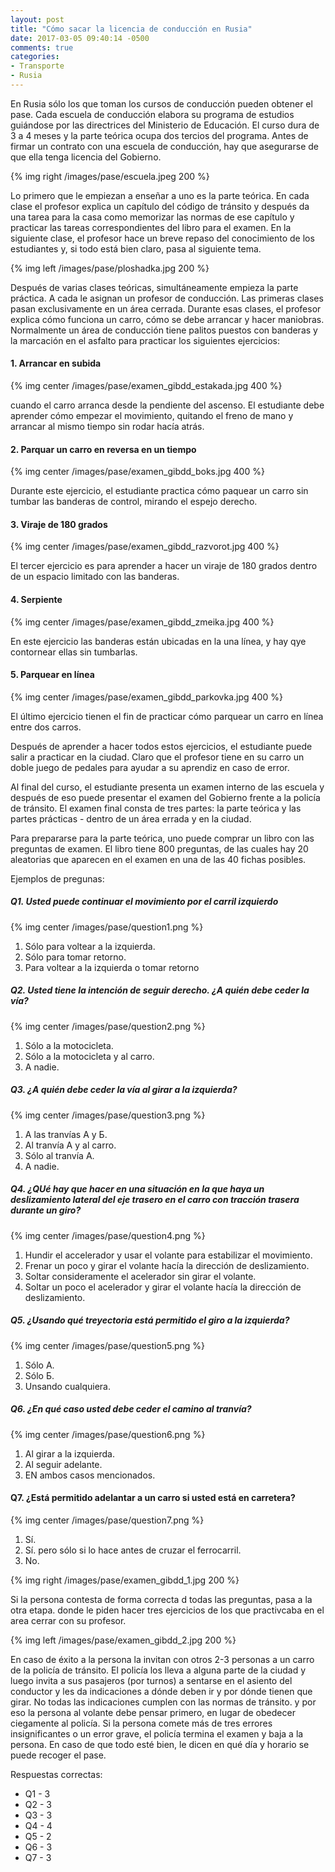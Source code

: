 ```yaml
---
layout: post
title: "Cómo sacar la licencia de conducción en Rusia"
date: 2017-03-05 09:40:14 -0500
comments: true
categories: 
- Transporte
- Rusia
---
```


En Rusia sólo los que toman los cursos de conducción pueden obtener el pase. Cada escuela de conducción elabora su programa de estudios guiándose por las directrices del Ministerio de Educación. El curso dura de 3 a 4 meses y la parte teórica ocupa dos tercios del programa. Antes de firmar un contrato con una escuela de conducción, hay que asegurarse de que ella tenga licencia del Gobierno. 

{% img right /images/pase/escuela.jpeg 200 %}

Lo primero que le empiezan a enseñar a uno es la parte teórica. En cada clase el profesor explica un capítulo del código de tránsito y después da una tarea para la casa como memorizar las normas de ese capítulo y practicar las tareas correspondientes del libro para el examen. En la siguiente clase, el profesor hace un breve repaso del conocimiento de los estudiantes y, si todo está bien claro, pasa al siguiente tema.

<!-- more -->

{% img left /images/pase/ploshadka.jpg 200 %}

Después de varias clases teóricas, simultáneamente empieza la parte práctica. A cada le asignan un profesor de conducción. Las primeras clases pasan exclusivamente en un área cerrada. Durante esas clases, el profesor explica cómo funciona un carro, cómo se debe arrancar y hacer maniobras. Normalmente un área de conducción tiene palitos puestos con banderas y la marcación en el asfalto para practicar los siguientes ejercicios:

#### 1. Arrancar en subida

{% img center /images/pase/examen_gibdd_estakada.jpg 400 %}

cuando el carro arranca desde la pendiente del ascenso. El estudiante debe aprender cómo empezar el movimiento, quitando el freno de mano y arrancar al mismo tiempo sin rodar hacía atrás.

#### 2. Parquar un carro en reversa en un tiempo

{% img center /images/pase/examen_gibdd_boks.jpg 400 %}

Durante este ejercicio, el estudiante practica cómo paquear un carro sin tumbar las banderas de control, mirando el espejo derecho. 

#### 3. Viraje de 180 grados

{% img center /images/pase/examen_gibdd_razvorot.jpg 400 %}

El tercer ejercicio es para aprender a hacer un viraje de 180 grados dentro de un espacio limitado con las banderas.

#### 4. Serpiente

{% img center /images/pase/examen_gibdd_zmeika.jpg 400 %}

En este ejercicio las banderas están ubicadas en la una línea, y hay qye contornear ellas sin tumbarlas.

#### 5. Parquear en línea

{% img center /images/pase/examen_gibdd_parkovka.jpg 400 %}

El último ejercicio tienen el fin de practicar cómo parquear un carro en línea entre dos carros. 

Después de aprender a hacer todos estos ejercicios, el estudiante puede salir a practicar en la ciudad. Claro que el profesor tiene en su carro un doble juego de pedales para ayudar a su aprendiz en caso de error.

Al final del curso, el estudiante presenta un examen interno de las escuela y después de eso puede presentar el examen del Gobierno frente a la policía de tránsito. El examen final consta de tres partes: la parte teórica y las partes prácticas - dentro de un área errada y en la ciudad. 

Para prepararse para la parte teórica, uno puede comprar un libro con las preguntas de examen. El libro tiene 800 preguntas, de las cuales hay 20 aleatorias que aparecen en el examen en una de las 40 fichas posibles.

Ejemplos de pregunas:

##### Q1. Usted puede continuar el movimiento por el carril izquierdo

{% img center /images/pase/question1.png %}

1. Sólo para voltear a la izquierda.
2. Sólo para tomar retorno.
3. Para voltear a la izquierda o tomar retorno

##### Q2. Usted tiene la intención de seguir derecho. ¿A quién debe ceder la vía?

{% img center /images/pase/question2.png %}

1. Sólo a la motocicleta.
2. Sólo a la motocicleta y al carro.
3. A nadie.

##### Q3. ¿A quién debe ceder la vía al girar a la izquierda?

{% img center /images/pase/question3.png %}

1. A las tranvías А y Б.
2. Al tranvía A y al carro.
3. Sólo al tranvía A.
4. A nadie.

##### Q4. ¿QUé hay que hacer en una situación en la que haya un deslizamiento lateral del eje trasero en el carro con tracción trasera durante un giro?

{% img center /images/pase/question4.png %}

1. Hundir el accelerador y usar el volante para estabilizar el movimiento.
2. Frenar un poco y girar el volante hacía la dirección de deslizamiento.
3. Soltar consideramente el acelerador sin girar el volante.
4. Soltar un poco el acelerador y girar el volante hacía la dirección de deslizamiento.

##### Q5. ¿Usando qué treyectoria está permitido el giro a la izquierda?

{% img center /images/pase/question5.png %}

1. Sólo A.
2. Sólo Б.
3. Unsando cualquiera.

##### Q6. ¿En qué caso usted debe ceder el camino al tranvía?

{% img center /images/pase/question6.png %}

1. Al girar a la izquierda.
2. Al seguir adelante.
3. EN ambos casos mencionados.

#### Q7. ¿Está permitido adelantar a un carro si usted está en carretera?

{% img center /images/pase/question7.png %}

1. Sí.
2. Sí. pero sólo si lo hace antes de cruzar el ferrocarril.
3. No.

{% img right /images/pase/examen_gibdd_1.jpg 200 %}

Si la persona contesta de forma correcta d todas las preguntas, pasa a la otra etapa. donde le piden hacer tres ejercicios de los que practivcaba en el area cerrar con su profesor.

{% img left /images/pase/examen_gibdd_2.jpg 200 %}

En caso de éxito a la persona la invitan con otros 2-3 personas a un carro de la policía de tránsito. El policía los lleva a alguna parte de la ciudad y luego invita a sus pasajeros (por turnos) a sentarse en el asiento del conductor y les da indicaciones a dónde deben ir y por dónde tienen que girar. No todas las indicaciones cumplen con las normas de tránsito. y por eso la persona al volante debe pensar primero, en lugar de obedecer ciegamente al policía. Si la persona comete más de tres errores insignificantes o un error grave, el policía termina el examen y baja a la persona. En caso de que todo esté bien, le dicen en qué día y horario se puede recoger el pase.

Respuestas correctas:

* Q1 - 3
* Q2 - 3
* Q3 - 3
* Q4 - 4
* Q5 - 2
* Q6 - 3
* Q7 - 3
